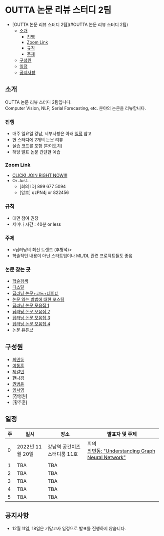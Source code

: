 # OUTTA 논문 리뷰 스터디 2팀

- [OUTTA 논문 리뷰 스터디 2팀](#OUTTA 논문 리뷰 스터디 2팀)
  - [소개](#소개)
    - [진행](#진행)
    - [Zoom Link](#zoom-link)
    - [규칙](#규칙)
    - [주제](#주제)
  - [구성원](#구성원)
  - [일정](#일정)
  - [공지사항](#공지사항)

## 소개

OUTTA 논문 리뷰 스터디 2팀입니다. <br>
Computer Vision, NLP, Serial Forecasting, etc. 분야의 논문을 리뷰합니다. 

### 진행

- 매주 일요일 강남, 세부사항은 아래 [일정](#일정) 참고
- 한 스터디에 2개의 논문 리뷰
- 실습 코드를 포함 (파이토치)
- 해당 발표 논문 간단한 예습 

### Zoom Link

- [CLICK! JOIN RIGHT NOW!!!](https://snu-ac-kr.zoom.us/j/8996775094?pwd=akhCMDZPRnR3VisrcFNvU20rbFpUdz09)
- Or Just...
  - [회의 ID] 899 677 5094
  - [암호] qzPN4j or 822456

### 규칙

- 대면 참여 권장
- 세미나 시간 : 40분 or less

### 주제

- <딥러닝의 최신 트렌드 (추형석)>
- 학술적인 내용이 아닌 스타트업이나 ML/DL 관련 프로덕트들도 좋음

### 논문 찾는 곳
- [학술검색](https://github.com/WittmannF/sort-google-scholar )
- [디스틸](https://distill.pub )
- [딥러닝 논문+코드+데이터](https://paperswithcode.com )
- [논문 읽는 방법에 대한 포스팅](https://facerain.club/how-to-read-paper-andrew )
- [딥러닝 논문 모음집 1](https://github.com/terryum/awesome-deep-learning-papers )
- [딥러닝 논문 모음집 2](https://www.notion.so/c3b3474d18ef4304b23ea360367a5137?v=5d763ad5773f44eb950f49de7d7671bd )
- [딥러닝 논문 모음집 3](https://pouncing-healer-4e5.notion.site/c720d1c861594747bad3e2077ef47c6e?v=9bd86147ada741b68f3871651d48107d )
- [딥러닝 논문 모음집 4](https://github.com/floodsung/Deep-Learning-Papers-Reading-Roadmap )
- [논문 유튜브](https://youtube.com/c/dongbinna )

## 구성원

- [최민동](https://github.com/orange-fritters)
- [이동훈](https://github.com/ddongee)
- [제갈민](https://github.com/gaallmin)
- [한나경](https://github.com/nkhan-sungshin)
- [권범윤](https://github.com/Dokko1)
- [임서영](https://github.com/xxbelight)
- [장형원]
- [황주훈]

## 일정

| 주  | 일시            | 장소                | 발표자 및 주제                                                    |
| --- |---------------|-------------------|-------------------------------------------------------------|
| 0   | 2022년 11월 20일 | 강남역 공간이즈 스터디룸 11호 | 회의<br> [최민동: "Understanding Graph Neural Network"](Nov_20/Understanding_Graph_Neural_Network.pdf) |
| 1   |  TBA             |    TBA               |                                                             |
| 2   |  TBA             |    TBA               |                                                             |
| 3   |  TBA             |    TBA               |                                                             |
| 4   |   TBA            | TBA               |                                                             |
| 5   | TBA           | TBA               |                                                             |

## 공지사항

- 12월 11일, 18일은 기말고사 일정으로 발표를 진행하지 않습니다.
